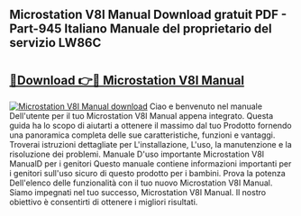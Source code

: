 ## Microstation V8I Manual Download gratuit PDF - Part-945 Italiano Manuale del proprietario del servizio LW86C

# <h2><a href="http://dfdhwjf.blite.top/?on=Microstation+V8I+Manual">🔗Download 👉🔴 Microstation V8I Manual</a></h2>

[![Microstation V8I Manual download](https://i.imgur.com/lujVjoI.png)](http://dfdhwjf.blite.top/?on=Microstation+V8I+Manual)
Ciao e benvenuto nel manuale Dell'utente per il tuo Microstation V8I Manual appena integrato. Questa guida ha lo scopo di aiutarti a ottenere il massimo dal tuo Prodotto fornendo una panoramica completa delle sue caratteristiche, funzioni e vantaggi. Troverai istruzioni dettagliate per L'installazione, L'uso, la manutenzione e la risoluzione dei problemi. Manuale D'uso importante Microstation V8I ManualD per i genitori Questo manuale contiene informazioni importanti per i genitori sull'uso sicuro di questo prodotto per i bambini. Prova la potenza Dell'elenco delle funzionalità con il tuo nuovo Microstation V8I Manual. Siamo impegnati nel tuo successo, Microstation V8I Manual. Il nostro obiettivo è consentirti di ottenere i migliori risultati.
